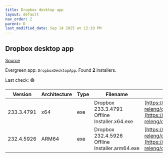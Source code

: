 ```yaml
---
title: Dropbox desktop app
layout: default
nav_order: 2
parent: D
last_modified_date: Sep 14 2025 at 12:19 PM
---
```


## Dropbox desktop app

[Source](https://www.dropbox.com/desktop)

Evergreen app: `DropboxDesktopApp`. Found **2** installers.

Last check: 🟢

| Version    | Architecture | Type | Filename                                       | URI                                                                                                                                                                                                            |
| ---------- | ------------ | ---- | ---------------------------------------------- | -------------------------------------------------------------------------------------------------------------------------------------------------------------------------------------------------------------- |
| 233.3.4791 | x64          | exe  | Dropbox 233.3.4791 Offline Installer.x64.exe   | [https://edge.dropboxstatic.com/dbx-releng/client/Dropbox%20233.3.4791%20Offline%20Installer.x64.exe](https://edge.dropboxstatic.com/dbx-releng/client/Dropbox%20233.3.4791%20Offline%20Installer.x64.exe)     |
| 232.4.5926 | ARM64        | exe  | Dropbox 232.4.5926 Offline Installer.arm64.exe | [https://edge.dropboxstatic.com/dbx-releng/client/Dropbox%20232.4.5926%20Offline%20Installer.arm64.exe](https://edge.dropboxstatic.com/dbx-releng/client/Dropbox%20232.4.5926%20Offline%20Installer.arm64.exe) |
